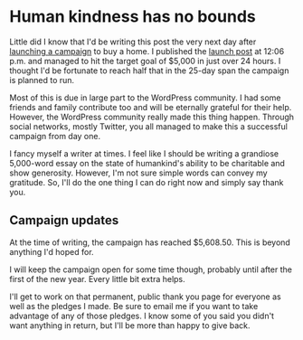 # Human kindness has no bounds

Little did I know that I'd be writing this post the very next day after [launching a campaign](https://www.crowdtilt.com/campaigns/help-buy-a-house-for-christmas) to buy a home.  I published the [launch post](http://justintadlock.com/archives/2013/12/17/help-me-get-a-house-for-christmas) at 12:06 p.m. and managed to hit the target goal of $5,000 in just over 24 hours.  I thought I'd be fortunate to reach half that in the 25-day span the campaign is planned to run.

Most of this is due in large part to the WordPress community.  I had some friends and family contribute too and will be eternally grateful for their help.  However, the WordPress community really made this thing happen.  Through social networks, mostly Twitter, you all managed to make this a successful campaign from day one.

I fancy myself a writer at times.  I feel like I should be writing a grandiose 5,000-word essay on the state of humankind's ability to be charitable and show generosity.  However, I'm not sure simple words can convey my gratitude.  So, I'll do the one thing I can do right now and simply say thank you.

## Campaign updates

At the time of writing, the campaign has reached $5,608.50.  This is beyond anything I'd hoped for.

I will keep the campaign open for some time though, probably until after the first of the new year.  Every little bit extra helps.

I'll get to work on that permanent, public thank you page for everyone as well as the pledges I made.  Be sure to email me if you want to take advantage of any of those pledges.  I know some of you said you didn't want anything in return, but I'll be more than happy to give back.
